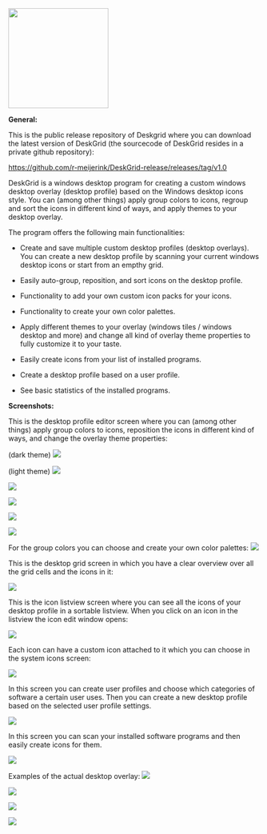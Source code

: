 <img src="/grid2.png" width="200" height="200">

**General:**

This is the public release repository of Deskgrid where you can download the latest version of DeskGrid (the sourcecode of DeskGrid resides in a private github repository):

https://github.com/r-meijerink/DeskGrid-release/releases/tag/v1.0

DeskGrid is a windows desktop program for creating a custom windows desktop overlay (desktop profile) based on the Windows desktop icons style.
You can (among other things) apply group colors to icons, regroup and sort the icons in different kind of ways, and apply themes to your desktop overlay.

The program offers the following main functionalities:

- Create and save multiple custom desktop profiles (desktop overlays). You can create a new desktop profile by scanning your current windows desktop icons or start from an empthy grid.
- Easily auto-group, reposition, and sort icons on the desktop profile.
- Functionality to add your own custom icon packs for your icons.
- Functionality to create your own color palettes.
- Apply different themes to your overlay (windows tiles / windows desktop and more) and change all kind of overlay theme properties to fully customize it to your taste.

- Easily create icons from your list of installed programs.
- Create a desktop profile based on a user profile.
- See basic statistics of the installed programs.

**Screenshots:**

This is the desktop profile editor screen where you can (among other things) apply group colors to icons, reposition the icons in different kind of ways, and change the overlay theme properties:

(dark theme)
![](/screenshot1.jpg)

(light theme)
![](/screenshot1-7.jpg)

![](/screenshot1-1.jpg)

![](/screenshot1-2.jpg)

![](/screenshot1-3.jpg)

![](/screenshot1-5.jpg)

For the group colors you can choose and create your own color palettes:
![](/screenshot1-6.jpg)

This is the desktop grid screen in which you have a clear overview over all the grid cells and the icons in it:

![](/screenshot2.jpg)

This is the icon listview screen where you can see all the icons of your desktop profile in a sortable listview. When you click on an icon in the listview the icon edit window 
opens:

![](/screenshot3.jpg)

Each icon can have a custom icon attached to it which you can choose in the system icons screen:

![](/screenshot4.jpg)

In this screen you can create user profiles and choose which categories of software a certain user uses. Then you can create a new desktop profile based on the selected user profile settings.

![](/screenshot5.jpg)

In this screen you can scan your installed software programs and then easily create icons for them. 

![](/screenshot11.jpg)

Examples of the actual desktop overlay:
![](/screenshot6.jpg)

![](/screenshot6-1.jpg)

![](/screenshot7.jpg)

![](/screenshot9.jpg)


